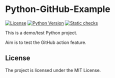 # Python-GitHub-Example

[![License](https://img.shields.io/badge/license-MIT-blue.svg)](https://github.com/tngraf/Python-GitHub-Example/blob/main/LICENSE)
[![Python Version](https://img.shields.io/badge/python-3.6%2C3.7%2C3.8%2C3.9-blue?logo=python)](https://www.python.org/doc/versions/)
[![Static checks](https://github.com/tngraf/Python-GitHub-Example/workflows/Static%20checks/badge.svg)](https://github.com/tngraf/Python-GitHub-Example/actions?query=workflow%3A%22Static+checks%22)

This is a demo/test Python project.

Aim is to test the GitHub action feature.

## License ##

The project is licensed under the MIT License.
